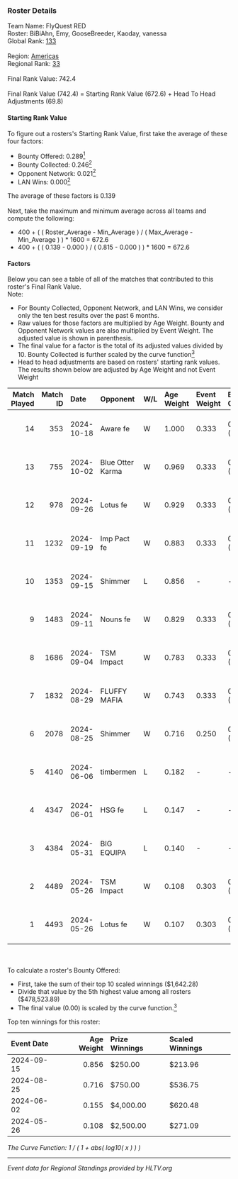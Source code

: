 ### Roster Details<br />
Team Name: FlyQuest RED<br />
Roster: BiBiAhn, Emy, GooseBreeder, Kaoday, vanessa<br />
Global Rank: [133](../../standings_global_2024_11_06.md)<br />
<br />
Region: [Americas]( ../../standings_americas_2024_11_06.md)<br />
Regional Rank: [33]( ../../standings_americas_2024_11_06.md)<br />
<br />
Final Rank Value:  742.4<br />
<br />
Final Rank Value (742.4) = Starting Rank Value (672.6) + Head To Head Adjustments (69.8)<br />

#### Starting Rank Value<br />
To figure out a rosters's Starting Rank Value, first take the average of these four factors:<br />
- Bounty Offered: 0.289[<sup>1</sup>](#table2)
- Bounty Collected: 0.246[<sup>2</sup>](#table1)
- Opponent Network: 0.021[<sup>2</sup>](#table1)
- LAN Wins: 0.000[<sup>2</sup>](#table1)

The average of these factors is 0.139<br />
<br />
Next, take the maximum and minimum average across all teams and compute the following:<br />
- 400 + ( ( Roster_Average - Min_Average ) / ( Max_Average - Min_Average ) ) * 1600 = 672.6
- 400 + ( ( 0.139 - 0.000 ) / ( 0.815 - 0.000 ) ) * 1600 = 672.6


#### Factors<br />
Below you can see a table of all of the matches that contributed to this roster's Final Rank Value.<br />
Note:<br />

- For Bounty Collected, Opponent Network, and LAN Wins, we consider only the ten best results over the past 6 months.
- Raw values for those factors are multiplied by Age Weight. Bounty and Opponent Network values are also multiplied by Event Weight. The adjusted value is shown in parenthesis.
- The final value for a factor is the total of its adjusted values divided by 10. Bounty Collected is further scaled by the curve function[<sup>3</sup>](#curveFunction)
- Head to head adjustments are based on rosters' starting rank values. The results shown below are adjusted by Age Weight and not Event Weight
<span id="table1"></span><br />


| Match Played | Match ID | Date       | Opponent         | W/L | Age Weight | Event Weight | Bounty Collected | Opponent Network | LAN Wins  | H2H Adj. | Roster                                           |
| -: | -: | :- | :- | :- | :- | :- | :- | :- | :- | -: | :- |
|           14 |      353 | 2024-10-18 | Aware fe         | W   | 1.000      | 0.333        | 0.002 (0.001)    | 0.034 (0.011)    | 0 (0.000) |     9.70 | BiBiAhn, Emy, GooseBreeder, Kaoday, vanessa      |
|           13 |      755 | 2024-10-02 | Blue Otter Karma | W   | 0.969      | 0.333        | 0.003 (0.001)    | 0.061 (0.020)    | 0 (0.000) |    10.90 | BiBiAhn, Emy, GooseBreeder, Kaoday, vanessa      |
|           12 |      978 | 2024-09-26 | Lotus fe         | W   | 0.929      | 0.333        | 0.003 (0.001)    | 0.031 (0.010)    | 0 (0.000) |    10.15 | BiBiAhn, Emy, GooseBreeder, Kaoday, vanessa      |
|           11 |     1232 | 2024-09-19 | Imp Pact fe      | W   | 0.883      | 0.333        | 0.004 (0.001)    | 0.090 (0.026)    | 0 (0.000) |    11.95 | BiBiAhn, Emy, GooseBreeder, Kaoday, vanessa      |
|           10 |     1353 | 2024-09-15 | Shimmer          | L   | 0.856      | -            | -                | -                | -         |   -14.75 | BiBiAhn, Emy, GooseBreeder, Kaoday, vanessa      |
|            9 |     1483 | 2024-09-11 | Nouns fe         | W   | 0.829      | 0.333        | 0.004 (0.001)    | 0.100 (0.028)    | 0 (0.000) |    10.00 | BiBiAhn, Emy, GooseBreeder, Kaoday, vanessa      |
|            8 |     1686 | 2024-09-04 | TSM Impact       | W   | 0.783      | 0.333        | 0.005 (0.001)    | 0.127 (0.033)    | 0 (0.000) |    12.28 | BiBiAhn, Emy, GooseBreeder, Kaoday, vanessa      |
|            7 |     1832 | 2024-08-29 | FLUFFY MAFIA     | W   | 0.743      | 0.333        | 0.004 (0.001)    | 0.162 (0.040)    | 0 (0.000) |    10.79 | BiBiAhn, Emy, GooseBreeder, Kaoday, vanessa      |
|            6 |     2078 | 2024-08-25 | Shimmer          | W   | 0.716      | 0.250        | 0.010 (0.002)    | 0.214 (0.038)    | 0 (0.000) |    11.31 | BiBiAhn, Emy, GooseBreeder, Kaoday, vanessa      |
|            5 |     4140 | 2024-06-06 | timbermen        | L   | 0.182      | -            | -                | -                | -         |    -0.84 | BiBiAhn, Emy, GooseBreeder, Shakezullah, vanessa |
|            4 |     4347 | 2024-06-01 | HSG fe           | L   | 0.147      | -            | -                | -                | -         |    -2.23 | BiBiAhn, Emy, GooseBreeder, Kaoday, vanessa      |
|            3 |     4384 | 2024-05-31 | BIG EQUIPA       | L   | 0.140      | -            | -                | -                | -         |    -2.25 | BiBiAhn, Emy, GooseBreeder, Kaoday, vanessa      |
|            2 |     4489 | 2024-05-26 | TSM Impact       | W   | 0.108      | 0.303        | 0.002 (0.000)    | 0.010 (0.000)    | 0 (0.000) |     1.42 | BiBiAhn, Emy, GooseBreeder, Kaoday, vanessa      |
|            1 |     4493 | 2024-05-26 | Lotus fe         | W   | 0.107      | 0.303        | 0.001 (0.000)    | 0.013 (0.000)    | 0 (0.000) |     1.38 | BiBiAhn, Emy, GooseBreeder, Kaoday, vanessa      |

<br />
<span id="table2"></span><br />
To calculate a roster's Bounty Offered:<br />

- First, take the sum of their top 10 scaled winnings ($1,642.28)
- Divide that value by the 5th highest value among all rosters ($478,523.89)
- The final value (0.00) is scaled by the curve function.[<sup>3</sup>](#curveFunction)

Top ten winnings for this roster:<br />

| Event Date | Age Weight | Prize Winnings | Scaled Winnings |
| :- | -: | :- | :- |
| 2024-09-15 |      0.856 | $250.00        | $213.96         |
| 2024-08-25 |      0.716 | $750.00        | $536.75         |
| 2024-06-02 |      0.155 | $4,000.00      | $620.48         |
| 2024-05-26 |      0.108 | $2,500.00      | $271.09         |


<span id="curveFunction"></span>_The Curve Function: 1 / ( 1 + abs( log10( x ) ) )_<br />

---
_Event data for Regional Standings provided by HLTV.org_<br />
